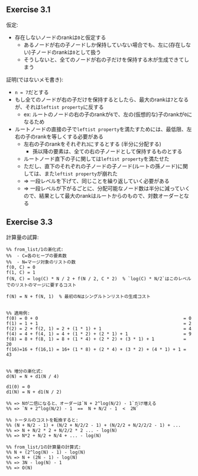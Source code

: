 Exercise 3.1
------------

仮定:
- 存在しないノードのrankは`0`と仮定する
  - あるノードが右の子ノードしか保持していない場合でも、左に(存在しない)子ノードのrankは`0`として扱う
  - そうしないと、全てのノードが右の子だけを保持する木が生成できてしまう

証明(ではないメモ書き):
- `n = 7`だとする
- もし全てのノードが右の子だけを保持するとしたら、最大のrankは`7`となるが、それは`leftist property`に反する
  - ex: ルートのノードの右の子のrankが`6`で、左の(仮想的な)子のrankが`0`になるため
- ルートノードの直接の子で`leftist property`を満たすためには、最低限、左右の子のrankを等しくする必要がある
  - 左右の子のrankをそれぞれ`3`にするとする (半分に分配する)
    - 孫以降の要素は、全ての右の子ノードとして保持するものとする
  - ルートノード直下の子に関しては`leftist property`を満たせた
  - ただし、直下のそれぞれの子ノードの子ノード(ルートの孫ノード)に関しては、また`leftist property`が崩れた
  - => 一段レベルを下げて、同じことを繰り返していく必要がある
  - => 一段レベルが下がるごとに、分配可能なノード数は半分に減っていくので、結果として最大のrankはルートからのもので、対数オーダーとなる

Exercise 3.3
------------

計算量の試算:

```
%% from_list/1の漸化式:
%%  - C=各のヒープの要素数
%%  - N=マージ対象のリストの数
f(0, C) = 0
f(1, C) = 1
f(N, C) = log(C) * N / 2 + f(N / 2, C * 2)  % `log(C) * N/2`はこのレベルでのリストのマージに要するコスト

f(N) = N + f(N, 1)  % 最初のNはシングルトンリストの生成コスト


%% 適用例:
f(0) = 0 + 0                                                       = 0
f(1) = 1 + 1                                                       = 2
f(2) = 2 + f(2, 1) = 2 + (1 * 1) + 1                               = 4
f(4) = 4 + f(4, 1) = 4 + (1 * 2) + (2 * 1) + 1                     = 9
f(8) = 8 + f(8, 1) = 8 + (1 * 4) + (2 * 2) + (3 * 1) + 1           = 20
f(16)=16 + f(16,1) = 16+ (1 * 8) + (2 * 4) + (3 * 2) + (4 * 1) + 1 = 43


%% 増分の漸化式:
d(N) = N + d1(N / 4)

d1(0) = 0
d1(N) = N + d1(N / 2)

%% => Nが二倍になると、オーダーは`N + 2^log(N/2) - 1`だけ増える
%% => `N + 2^log(N/2) - 1  ==  N + N/2 - 1  <  2N`

%% トータルのコストを転換すると:
%% (N + N/2 - 1) + (N/2 + N/2/2 - 1) + (N/2/2 + N/2/2/2 - 1) + ...
%% => N + N/2 * 2 + N/2/2 * 2 ... - log(N)
%% => N*2 + N/2 + N/4 + ... - log(N)

%% from_list/1の計算量の計算式:
%% N + (2^log(N) - 1) - log(N)
%% => N + (2N - 1) - log(N)
%% => 3N - log(N) - 1
%% => O(N)
```
